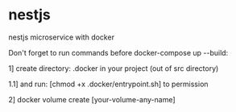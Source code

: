 # nestjs
nestjs microservice with docker 

Don't forget to run commands before docker-compose up --build:

1] create directory: .docker in your project (out of src directory)

1.1] and run: [chmod +x .docker/entrypoint.sh] to permission

2] docker volume create [your-volume-any-name]

